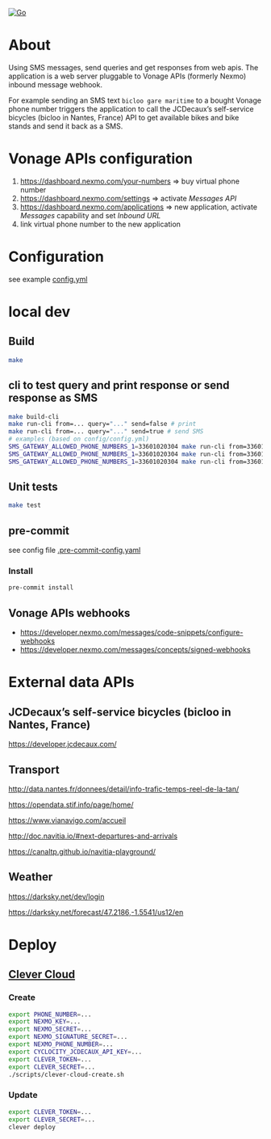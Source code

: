 [![Go](https://github.com/thomariobros/sms-query/actions/workflows/go.yml/badge.svg)](https://github.com/thomariobros/sms-query/actions/workflows/go.yml)

# About

Using SMS messages, send queries and get responses from web apis. The application is a web server pluggable to Vonage APIs (formerly Nexmo) inbound message webhook.

For example sending an SMS text `bicloo gare maritime` to a bought Vonage phone number triggers the application to call the JCDecaux’s 
self-service bicycles (bicloo in Nantes, France) API to get available bikes and bike stands and send it back as a SMS.

# Vonage APIs configuration

1. https://dashboard.nexmo.com/your-numbers => buy virtual phone number
2. https://dashboard.nexmo.com/settings => activate *Messages API*
3. https://dashboard.nexmo.com/applications => new application, activate *Messages* capability and set *Inbound URL*
4. link virtual phone number to the new application

# Configuration

see example [config.yml](config/config.yml)

# local dev

## Build

```bash
make
```

## cli to test query and print response or send response as SMS

```bash
make build-cli
make run-cli from=... query="..." send=false # print
make run-cli from=... query="..." send=true # send SMS
# examples (based on config/config.yml)
SMS_GATEWAY_ALLOWED_PHONE_NUMBERS_1=33601020304 make run-cli from=33601020304 query="help" send=false
SMS_GATEWAY_ALLOWED_PHONE_NUMBERS_1=33601020304 make run-cli from=33601020304 query="search lemonde" send=false
SMS_GATEWAY_ALLOWED_PHONE_NUMBERS_1=33601020304 make run-cli from=33601020304 query="news" send=false
```

## Unit tests

```bash
make test
```

## pre-commit

see config file [.pre-commit-config.yaml](.pre-commit-config.yaml)

### Install

```bash
pre-commit install
```

## Vonage APIs webhooks

- https://developer.nexmo.com/messages/code-snippets/configure-webhooks
- https://developer.nexmo.com/messages/concepts/signed-webhooks

# External data APIs

## JCDecaux’s self-service bicycles (bicloo in Nantes, France)

https://developer.jcdecaux.com/

## Transport

http://data.nantes.fr/donnees/detail/info-trafic-temps-reel-de-la-tan/

https://opendata.stif.info/page/home/

https://www.vianavigo.com/accueil

http://doc.navitia.io/#next-departures-and-arrivals

https://canaltp.github.io/navitia-playground/

## Weather

https://darksky.net/dev/login

https://darksky.net/forecast/47.2186,-1.5541/us12/en

# Deploy

## [Clever Cloud](https://www.clever-cloud.com/)

### Create
```bash
export PHONE_NUMBER=...
export NEXMO_KEY=...
export NEXMO_SECRET=...
export NEXMO_SIGNATURE_SECRET=...
export NEXMO_PHONE_NUMBER=...
export CYCLOCITY_JCDECAUX_API_KEY=...
export CLEVER_TOKEN=...
export CLEVER_SECRET=...
./scripts/clever-cloud-create.sh
```

### Update
```bash
export CLEVER_TOKEN=...
export CLEVER_SECRET=...
clever deploy
```
